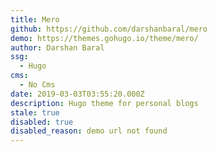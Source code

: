 ```yaml
---
title: Mero
github: https://github.com/darshanbaral/mero
demo: https://themes.gohugo.io/theme/mero/
author: Darshan Baral
ssg:
  - Hugo
cms:
  - No Cms
date: 2019-03-03T03:55:20.000Z
description: Hugo theme for personal blogs
stale: true
disabled: true
disabled_reason: demo url not found
---
```

